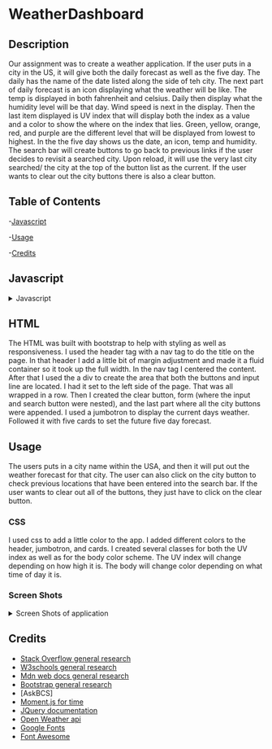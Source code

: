 # WeatherDashboard

## Description

Our assignment was to create a weather application.  If the user puts in a city in the US, it will give both the daily forecast as well as the five day. The daily has the name of the date listed along the side of teh city. The next part of daily forecast is an icon displaying what the weather will be like.  The temp is displayed in both fahrenheit and celsius. Daily then display what the humidity level will be that day.  Wind speed is next in the display.  Then the last item displayed is UV index that will display both the index as a value and a color to show the where on the index that lies.  Green, yellow, orange, red, and purple are the different level that will be displayed from lowest to highest.  In the the five day shows us the date, an icon, temp and humidity.  The search bar will create buttons to go back to previous links if the user decides to revisit a searched  city.  Upon reload, it will use the very last city searched/ the city at the top of the button list as the current.  If the user wants to clear out the city buttons there is also a clear button. 

## Table of Contents

-[Javascript](#Javascript)
   
-[Usage](##Usage)

-[Credits](##Credits)

## Javascript

<details>
<summary> Javascript</summary>

### Global Variables


I only used two global variables in application.  The first is previous cities which pulls all the old data that was used from local storage.  After I set some conditionals. That will check if there is anything in local storage.  If there isn't set if to an empty array. If there is then it'll create buttons for each index in the array. I also use this to store any new data enter from the search bar.

The next variable city name is used to put the users last searched city on the app.  It will then be called upon in the weather balloon function to display that cities information.

### Buttons

All the buttons are list as they fall in the javascript file.

#### Clear Button

This button was created so that the user can delete the city buttons and start over. It works with jquery.  I select the button through a class name.  Then on the button I use the on method that is listening for a click. That will fire off the anonymous function.  The function itself is very simple.  We clear any default actions and then just clear local store with the clear method.

#### Search Button

This button was made for the user to input a city and then get back weather information on the city.  With jquery I selected the class of the button, and then added the on method listening for a click event to run a function.  I used event.preventDefault() to keep the form from refreshing the page. Then I declare a variable that stores the input value, which is this button's sibling. I use a conditional to check whether or not the user entered in a value.  I also check if the user has previously entered that value. If neither of the conditions are met, the user's data will be push into the previous cities array and a button is created with a class of city and a value of the user's city. From this point we then set that city into local storage. Followed by resetting the search bar to a blank value so that the place holder is showing. The last thing the button will do is call the weather balloon function and passes the user city as a parameter.

#### City Button

This button was created so that the user could just click on the city list and the weather data would reappear. Again using jquery select class and then listen for click with on method and call anonymous function.  In the function to prevent any action preventDefault is used. I then take a variable to set it equal to the text of the button, and pass that value into the weatherBalloon function. So that upon clicking the button the weather data will show on the screen.

### Functions

#### Timed Background

I made this function to create a little bit of a dynamic background that matches the time of the day.  In the function I make use of a var to take in the hour of the day.  The function a conditional will set the color scheme for the time of day. 

#### Weather Balloon

This function makes a couple of ajax calls to retrieve data and then post that data to the screen. I start by making two local variables my api key, and then URL that has the city passed to the function as well as the key variable used to create the URL.  

After that I make a ajax request to get the data from that api.  I only needed the latitude and longitude from the specific call.  So I save them to corresponding variable and then stringify that data.  From there I create and other URL that takes in the lat and lon  and make a second ajax request. 

In the second request I append or add most of my content to the DOM.  I start off by making several local variables that get an icon url and then two to calculate Kalvin into both Celsius and Fahrenheit. In the variables I start to maneuver through the api object that was gotten to get specific data. The next several lines of code is where I start to add some content to the jumbotron on the page. using jquery I add city, date,
temp, humidity, wind speed and an icon.  After that I use a conditional to color code the UV index, and then set the UV index to the dom. 

The Last part of the function is where I add content two the five cards at the bottom of the screen, for the five day forecast. I make use of a for loop to make all the content.  Once again I create another URL for the icons and set it equal to the icon variable. After that I grab the img tag and set the source. The next two local variables are used to create a date and then to calculate the temp in F. After the declaration I add the following content with jquery; date, icon, temp, and humidity.

</details>

## HTML

The HTML was built with bootstrap to help with styling as well as responsiveness. I used the header tag with a nav tag to do the title on the page.  In that header I add a little bit of margin adjustment and made it a fluid container so it took up the full width.  In the nav tag I centered the content. After that I used the a div to create the area that both the buttons and input line are located.  I had it set to the left side of the page.  That was all wrapped in a row. Then I created the clear button, form (where the input and search button were nested), and the last part where all the city buttons were appended. I used a jumbotron to display the current days weather.  Followed it with five cards to set the future five day forecast. 

## Usage 

The users puts in a city name within the USA, and then it will put out the weather forecast for that city.  The user can also click on the city button to check previous locations that have been entered into the search bar. If the user wants to clear out all of the buttons, they just have to click on the clear button. 

### CSS

I used css to add a little color to the app.  I added different colors to the header, jumbotron, and cards. I created several classes for both the UV index as well as for the body color scheme. The UV index will change depending on how high it is.  The body will change color depending on what time of day it is. 

### Screen Shots

<details>
<summary>Screen Shots of application</summary>

This is what the site looks like upon load.
![First load of application with no data](./assets/images/loadScreenNoData.png)
After the first city is entered
![After entering data](./assets/images/loadWithData.png)
This is with multiple cities
![Adding in multiple buttons](./assets/images/multipleData.png)
![Added background color](./assets/images/styled.png)
</details>

## Credits

* [Stack Overflow general research](https://stackoverflow.com/) 
* [W3schools general research](https://www.w3schools.com/default.asp)
* [Mdn web docs general research](https://developer.mozilla.org/en-US/)
* [Bootstrap general research](https://getbootstrap.com/)
* [AskBCS]
* [Moment.js for time](https://momentjs.com/)
* [JQuery documentation](https://api.jquery.com/)
* [Open Weather api](https://openweathermap.org/api)
* [Google Fonts](https://fonts.google.com/)
* [Font Awesome](https://fontawesome.com/v4.7.0/)